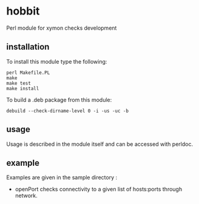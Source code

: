 hobbit
======

Perl module for xymon checks development

installation
------------

To install this module type the following:

    perl Makefile.PL
    make
    make test
    make install

To build a .deb package from this module:

    debuild --check-dirname-level 0 -i -us -uc -b

usage
-----

Usage is described in the module itself and can be accessed with perldoc.

example
-------

Examples are given in the sample directory :
* openPort checks connectivity to a given list of hosts:ports through network.

